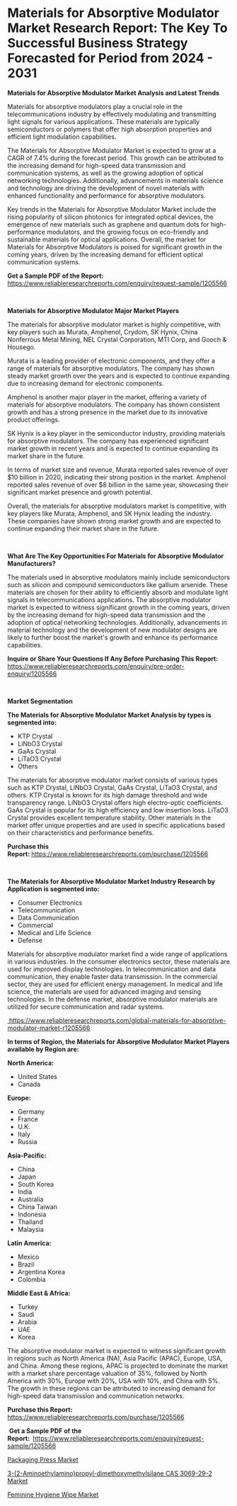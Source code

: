 <p><h1>Materials for Absorptive Modulator Market Research Report: The Key To Successful Business Strategy Forecasted for Period from 2024 - 2031</h1></p><p><strong>Materials for Absorptive Modulator Market Analysis and Latest Trends</strong></p>
<p><p>Materials for absorptive modulators play a crucial role in the telecommunications industry by effectively modulating and transmitting light signals for various applications. These materials are typically semiconductors or polymers that offer high absorption properties and efficient light modulation capabilities.</p><p>The Materials for Absorptive Modulator Market is expected to grow at a CAGR of 7.4% during the forecast period. This growth can be attributed to the increasing demand for high-speed data transmission and communication systems, as well as the growing adoption of optical networking technologies. Additionally, advancements in materials science and technology are driving the development of novel materials with enhanced functionality and performance for absorptive modulators.</p><p>Key trends in the Materials for Absorptive Modulator Market include the rising popularity of silicon photonics for integrated optical devices, the emergence of new materials such as graphene and quantum dots for high-performance modulators, and the growing focus on eco-friendly and sustainable materials for optical applications. Overall, the market for Materials for Absorptive Modulators is poised for significant growth in the coming years, driven by the increasing demand for efficient optical communication systems.</p></p>
<p><strong>Get a Sample PDF of the Report:&nbsp;</strong> <a href="https://www.reliableresearchreports.com/enquiry/request-sample/1205566">https://www.reliableresearchreports.com/enquiry/request-sample/1205566</a></p>
<p>&nbsp;</p>
<p><strong>Materials for Absorptive Modulator Major Market Players</strong></p>
<p><p>The materials for absorptive modulator market is highly competitive, with key players such as Murata, Amphenol, Crydom, SK Hynix, China Nonferrous Metal Mining, NEL Crystal Corporation, MTI Corp, and Gooch & Housego. </p><p>Murata is a leading provider of electronic components, and they offer a range of materials for absorptive modulators. The company has shown steady market growth over the years and is expected to continue expanding due to increasing demand for electronic components.</p><p>Amphenol is another major player in the market, offering a variety of materials for absorptive modulators. The company has shown consistent growth and has a strong presence in the market due to its innovative product offerings.</p><p>SK Hynix is a key player in the semiconductor industry, providing materials for absorptive modulators. The company has experienced significant market growth in recent years and is expected to continue expanding its market share in the future.</p><p>In terms of market size and revenue, Murata reported sales revenue of over $10 billion in 2020, indicating their strong position in the market. Amphenol reported sales revenue of over $8 billion in the same year, showcasing their significant market presence and growth potential.</p><p>Overall, the materials for absorptive modulators market is competitive, with key players like Murata, Amphenol, and SK Hynix leading the industry. These companies have shown strong market growth and are expected to continue expanding their market share in the future.</p></p>
<p>&nbsp;</p>
<p><strong>What Are The Key Opportunities For Materials for Absorptive Modulator Manufacturers?</strong></p>
<p><p>The materials used in absorptive modulators mainly include semiconductors such as silicon and compound semiconductors like gallium arsenide. These materials are chosen for their ability to efficiently absorb and modulate light signals in telecommunications applications. The absorptive modulator market is expected to witness significant growth in the coming years, driven by the increasing demand for high-speed data transmission and the adoption of optical networking technologies. Additionally, advancements in material technology and the development of new modulator designs are likely to further boost the market's growth and enhance its performance capabilities.</p></p>
<p><strong>Inquire or Share Your Questions If Any Before Purchasing This Report:</strong> <a href="https://www.reliableresearchreports.com/enquiry/pre-order-enquiry/1205566">https://www.reliableresearchreports.com/enquiry/pre-order-enquiry/1205566</a></p>
<p>&nbsp;</p>
<p><strong>Market Segmentation</strong></p>
<p><strong>The Materials for Absorptive Modulator Market Analysis by types is segmented into:</strong></p>
<p><ul><li>KTP Crystal</li><li>LiNbO3 Crystal</li><li>GaAs Crystal</li><li>LiTaO3 Crystal</li><li>Others</li></ul></p>
<p><p>The materials for absorptive modulator market consists of various types such as KTP Crystal, LiNbO3 Crystal, GaAs Crystal, LiTaO3 Crystal, and others. KTP Crystal is known for its high damage threshold and wide transparency range. LiNbO3 Crystal offers high electro-optic coefficients. GaAs Crystal is popular for its high efficiency and low insertion loss. LiTaO3 Crystal provides excellent temperature stability. Other materials in the market offer unique properties and are used in specific applications based on their characteristics and performance benefits.</p></p>
<p><strong>Purchase this Report:&nbsp;</strong><a href="https://www.reliableresearchreports.com/purchase/1205566">https://www.reliableresearchreports.com/purchase/1205566</a></p>
<p>&nbsp;</p>
<p><strong>The Materials for Absorptive Modulator Market Industry Research by Application is segmented into:</strong></p>
<p><ul><li>Consumer Electronics</li><li>Telecommunication</li><li>Data Communication</li><li>Commercial</li><li>Medical and Life Science</li><li>Defense</li></ul></p>
<p><p>Materials for absorptive modulator market find a wide range of applications in various industries. In the consumer electronics sector, these materials are used for improved display technologies. In telecommunication and data communication, they enable faster data transmission. In the commercial sector, they are used for efficient energy management. In medical and life science, the materials are used for advanced imaging and sensing technologies. In the defense market, absorptive modulator materials are utilized for secure communication and radar systems.</p></p>
<p><a href="https://www.reliableresearchreports.com/global-materials-for-absorptive-modulator-market-r1205566">&nbsp;https://www.reliableresearchreports.com/global-materials-for-absorptive-modulator-market-r1205566</a></p>
<p><strong>In terms of Region, the Materials for Absorptive Modulator Market Players available by Region are:</strong></p>
<p>
    <p> <strong> North America: </strong>
        <ul>
            <li>United States</li>
            <li>Canada</li>
        </ul>
        </p> 
    <p> <strong> Europe: </strong>
        <ul>
            <li>Germany</li>
            <li>France</li>
            <li>U.K.</li>
            <li>Italy</li>
            <li>Russia</li>
        </ul>
        </p> 
    <p> <strong> Asia-Pacific: </strong>
        <ul>
            <li>China</li>
            <li>Japan</li>
            <li>South Korea</li>
            <li>India</li>
            <li>Australia</li>
            <li>China Taiwan</li>
            <li>Indonesia</li>
            <li>Thailand</li>
            <li>Malaysia</li>
        </ul>
        </p> 
    <p> <strong> Latin America: </strong>
        <ul>
            <li>Mexico</li>
            <li>Brazil</li>
            <li>Argentina Korea</li>
            <li>Colombia</li>
        </ul>
        </p> 
    <p> <strong> Middle East & Africa: </strong>
        <ul>
            <li>Turkey</li>
            <li>Saudi</li>
            <li>Arabia</li>
            <li>UAE</li>
            <li>Korea</li>
        </ul>
    </p>
    </p>
<p><p>The absorptive modulator market is expected to witness significant growth in regions such as North America (NA), Asia Pacific (APAC), Europe, USA, and China. Among these regions, APAC is projected to dominate the market with a market share percentage valuation of 35%, followed by North America with 30%, Europe with 20%, USA with 10%, and China with 5%. The growth in these regions can be attributed to increasing demand for high-speed data transmission and communication networks.</p></p>
<p><strong>Purchase this Report: </strong><a href="https://www.reliableresearchreports.com/purchase/1205566">https://www.reliableresearchreports.com/purchase/1205566</a></p>
<p>&nbsp;<strong>Get a Sample PDF of the Report:&nbsp;&nbsp;</strong><a href="https://www.reliableresearchreports.com/enquiry/request-sample/1205566">https://www.reliableresearchreports.com/enquiry/request-sample/1205566</a></p>
<p><strong></strong></p>
<p><p><a href="https://github.com/lavernaCole75/Market-Research-Report-List-1/blob/main/packaging-press-market.md">Packaging Press Market</a></p><p><a href="https://github.com/julian6Skinner/Market-Research-Report-List-1/blob/main/3-2-aminoethylaminopropyl-dimethoxymethylsilane-cas-3069-29-2-market.md">3-(2-Aminoethylamino)propyl-dimethoxymethylsilane CAS 3069-29-2 Market</a></p><p><a href="https://github.com/salfordkingie/Market-Research-Report-List-1/blob/main/feminine-hygiene-wipe-market.md">Feminine Hygiene Wipe Market</a></p></p>